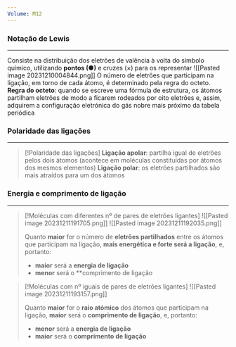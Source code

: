 ```yaml
---
Volume: M12
---
```

### Notação de Lewis
---
Consiste na distribuição dos eletrões de valência à volta do símbolo químico, utilizando **pontos (●)** e cruzes ($\times$) para os representar
![[Pasted image 20231210004844.png]]
O número de eletrões que participam na ligação, em torno de cada átomo, é determinado pela regra do octeto.
**Regra do octeto**: quando se escreve uma fórmula de estrutura, os átomos partilham eletrões de modo a ficarem rodeados por oito eletrões e, assim, adquirem a configuração eletrónica do gás nobre mais próximo da tabela periódica

### Polaridade das ligações
---
>[!Polaridade das ligações]
>**Ligação apolar**: partilha igual de eletrões pelos dois átomos (acontece em moléculas constituídas por átomos dos mesmos elementos)
>**Ligação polar**: os eletrões partilhados são mais atraídos para um dos átomos

### Energia e comprimento de ligação
---
>[!Moléculas com diferentes nº de pares de eletrões ligantes]
>![[Pasted image 20231211191705.png]]
>![[Pasted image 20231211192035.png]]
>
>Quanto **maior** for o número de **eletrões partilhados** entre os átomos que participam na ligação, **mais energética e forte será a ligação**, e, portanto:
>- **maior** será a **energia de ligação**
>- **menor** será o **comprimento de ligação

>[!Moléculas com nº iguais de pares de eletrões ligantes]
>![[Pasted image 20231211193157.png]]
>
>Quanto **maior** for o **raio atómico** dos átomos que participam na ligação, **maior** será o **comprimento de ligação**, e, portanto:
>- **menor** será a **energia de ligação**
>- **maior** será o **comprimento de ligação**